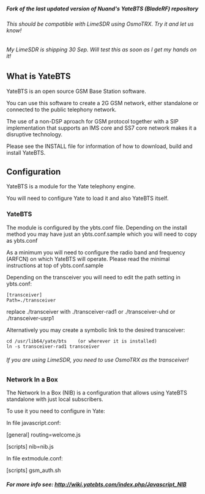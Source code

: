 ##### Fork of the last updated version of Nuand's YateBTS (BladeRF) repository
###### This should be compatible with LimeSDR using OsmoTRX. Try it and let us know!
###### My LimeSDR is shipping 30 Sep. Will test this as soon as I get my hands on it!

## What is YateBTS
YateBTS is an open source GSM Base Station software.

You can use this software to create a 2G GSM network, either standalone or connected to
the public telephony network.

The use of a non-DSP aproach for GSM protocol together with a SIP implementation
that supports an IMS core and SS7 core network makes it a disruptive technology.


Please see the INSTALL file for information of how to download, build and install YateBTS.


## Configuration
YateBTS is a module for the Yate telephony engine.

You will need to configure Yate to load it and also YateBTS itself.


### YateBTS
The module is configured by the ybts.conf file. Depending on the install method you may
have just an ybts.conf.sample which you will need to copy as ybts.conf

As a minimum you will need to configure the radio band and frequency (ARFCN) on which
YateBTS will operate. Please read the minimal instructions at top of ybts.conf.sample

Depending on the transceiver you will need to edit the path setting in ybts.conf:

    [transceiver]
    Path=./transceiver

replace ./transceiver with ./transceiver-rad1 or ./transceiver-uhd or ./transceiver-usrp1

Alternatively you may create a symbolic link to the desired transceiver:

    cd /usr/lib64/yate/bts    (or wherever it is installed)
    ln -s transceiver-rad1 transceiver

###### If you are using LimeSDR, you need to use OsmoTRX as the transceiver!


### Network In a Box
The Network In a Box (NIB) is a configuration that allows using YateBTS standalone
with just local subscribers.

To use it you need to configure in Yate:

In file javascript.conf:

[general]
routing=welcome.js

[scripts]
nib=nib.js

In file extmodule.conf:

[scripts]
gsm_auth.sh

##### For more info see: http://wiki.yatebts.com/index.php/Javascript_NIB
